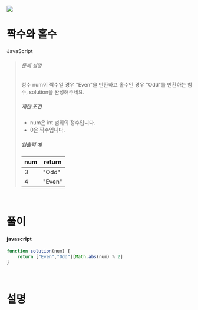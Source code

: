 ![](/img/programmers.png)

# 짝수와 홀수

JavaScript

>###### 문제 설명
>
>정수 num이 짝수일 경우 "Even"을 반환하고 홀수인 경우 "Odd"를 반환하는 함수, solution을 완성해주세요.
>
>##### 제한 조건
>
>-   num은 int 범위의 정수입니다.
>-   0은 짝수입니다.
>
>##### 입출력 예
>
>| num | return |
>| --- | --- |
>| 3 | "Odd" |
>| 4 | "Even" |

<br/>

# 풀이

#### javascript
```javascript
function solution(num) {
    return ["Even","Odd"][Math.abs(num) % 2]
}
```

<br/>

# 설명